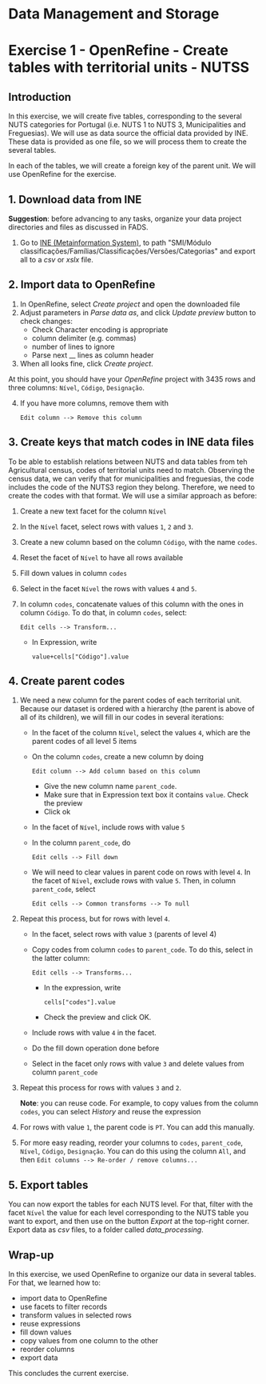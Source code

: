 # Data Management and Storage

# Exercise 1 - OpenRefine - Create tables with territorial units - NUTSS

## Introduction

In this exercise, we will create five tables, corresponding to the several NUTS categories for Portugal (i.e. NUTS 1 to NUTS 3, Municipalities and Freguesias). We will use as data source the official data provided by INE. These data is provided as one file, so we will process them to create the several tables.

In each of the tables, we will create a foreign key of the parent unit. We will use OpenRefine for the exercise.

## 1. Download data from INE

**Suggestion**: before advancing to any tasks, organize your data project directories and files as discussed in FADS.

1. Go to [INE (Metainformation System)](https://smi.ine.pt/Categoria/Parent/3504), to path "SMI/Módulo classificações/Famílias/Classificações/Versões/Categorias" and export all to a *csv* or *xslx* file.


## 2. Import data to OpenRefine

1. In OpenRefine, select *Create project* and open the downloaded file
2. Adjust parameters in *Parse data as*, and click *Update preview* button to check changes:
    - Check Character encoding is appropriate
    - column delimiter (e.g. commas)
    - number of lines to ignore
    - Parse next __ lines as column header
3. When all looks fine, click *Create project*.

At this point, you should have your *OpenRefine* project with 3435 rows and three columns: `Nível`, `Código`, `Designação`. 

4. If you have more columns, remove them with 

   `Edit column --> Remove this column`


## 3. Create keys that match codes in INE data files

To be able to establish relations between NUTS and data tables from teh Agricultural census, codes of territorial units need to match. Observing the census data, we can verify that for municipalities and freguesias, the code includes the code of the NUTS3 region they belong. Therefore, we need to create the codes with that format. We will use a similar approach as before:

1. Create a new text facet for the column `Nível`
2. In the `Nível` facet, select rows with values `1`, `2` and `3`.
3. Create a new column based on the column `Código`, with the name `codes`.
4. Reset the facet of `Nível` to have all rows available
5. Fill down values in column `codes`
6. Select in the facet `Nível` the rows with values `4` and `5`.
7. In column `codes`, concatenate values of this column with the ones in column `Código`. To do that, in column `codes`, select:
    
    `Edit cells --> Transform...`

    - In Expression, write 
      ```
      value+cells["Código"].value
      ```


## 4. Create parent codes

1. We need a new column for the parent codes of each territorial unit. Because our dataset is ordered with a hierarchy (the parent is above of all of its children), we will fill in our codes in several iterations:
    - In the facet of the column `Nível`, select the values `4`, which are the parent codes of all level 5 items
    - On the column `codes`, create a new column by doing 
      
      `Edit column --> Add column based on this column`

      - Give the new column name `parent_code`. 
      - Make sure that in Expression text box it contains `value`. Check the preview
      - Click ok
    - In the facet of `Nível`, include rows with value `5`
    - In the column `parent_code`, do 
    
      `Edit cells --> Fill down`

    - We will need to clear values in parent code on rows with level `4`. In the facet of `Nível`, exclude rows with value `5`. Then, in column `parent_code`, select 
      
      `Edit cells --> Common transforms --> To null` 

3. Repeat this process, but for rows with level `4`.
    - In the facet, select rows with value `3` (parents of level 4)
    - Copy codes from column `codes` to `parent_code`. To do this, select in the latter column:
      
      `Edit cells --> Transforms...`

      - In the expression, write 
        ```
        cells["codes"].value
        ```

      - Check the preview and click OK.
    - Include rows with value `4` in the facet. 
    - Do the fill down operation done before
    - Select in the facet only rows with value `3` and delete values from column `parent_code`

4. Repeat this process for rows with values `3` and `2`.

   **Note**: you can reuse code. For example, to copy values from the column `codes`, you can select *History* and reuse the expression

5. For rows with value `1`, the parent code is `PT`. You can add this manually.

6. For more easy reading, reorder your columns to `codes`, `parent_code`, `Nível`, `Código`, `Designação`. You can do this using the column `All`, and then `Edit columns --> Re-order / remove columns...`

## 5. Export tables

You can now export the tables for each NUTS level. For that, filter with the facet `Nível` the value for each level corresponding to the NUTS table you want to export, and then use on the button *Export* at the top-right corner. Export data as *csv* files, to a folder called *data_processing*. 

## Wrap-up

In this exercise, we used OpenRefine to organize our data in several tables. For that, we learned how to:
- import data to OpenRefine
- use facets to filter records
- transform values in selected rows
- reuse expressions
- fill down values
- copy values from one column to the other
- reorder columns
- export data
 
This concludes the current exercise.






